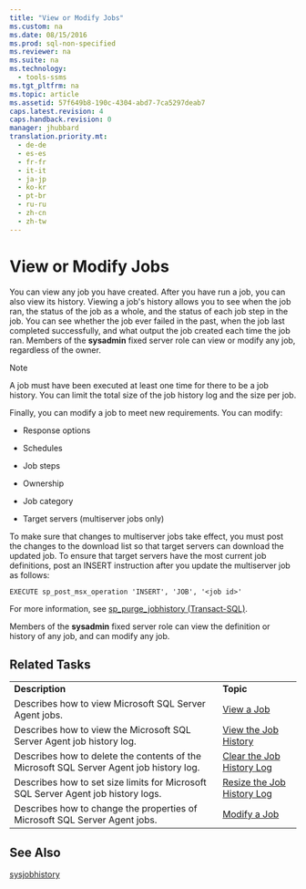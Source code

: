 ```yaml
---
title: "View or Modify Jobs"
ms.custom: na
ms.date: 08/15/2016
ms.prod: sql-non-specified
ms.reviewer: na
ms.suite: na
ms.technology: 
  - tools-ssms
ms.tgt_pltfrm: na
ms.topic: article
ms.assetid: 57f649b8-190c-4304-abd7-7ca5297deab7
caps.latest.revision: 4
caps.handback.revision: 0
manager: jhubbard
translation.priority.mt: 
  - de-de
  - es-es
  - fr-fr
  - it-it
  - ja-jp
  - ko-kr
  - pt-br
  - ru-ru
  - zh-cn
  - zh-tw
---
```

# View or Modify Jobs
You can view any job you have created. After you have run a job, you can also view its history. Viewing a job's history allows you to see when the job ran, the status of the job as a whole, and the status of each job step in the job. You can see whether the job ever failed in the past, when the job last completed successfully, and what output the job created each time the job ran. Members of the **sysadmin** fixed server role can view or modify any job, regardless of the owner.  
  
> [!NOTE]  
> A job must have been executed at least one time for there to be a job history. You can limit the total size of the job history log and the size per job.  
  
Finally, you can modify a job to meet new requirements. You can modify:  
  
-   Response options  
  
-   Schedules  
  
-   Job steps  
  
-   Ownership  
  
-   Job category  
  
-   Target servers (multiserver jobs only)  
  
To make sure that changes to multiserver jobs take effect, you must post the changes to the download list so that target servers can download the updated job. To ensure that target servers have the most current job definitions, post an INSERT instruction after you update the multiserver job as follows:  
  
```  
EXECUTE sp_post_msx_operation 'INSERT', 'JOB', '<job id>'  
```  
  
For more information, see [sp_purge_jobhistory (Transact-SQL)](assetId:///237f9bad-636d-4262-9bfb-66c034a43e88).  
  
Members of the **sysadmin** fixed server role can view the definition or history of any job, and can modify any job.  
  
## Related Tasks  
  
|||  
|-|-|  
|**Description**|**Topic**|  
|Describes how to view  Microsoft  SQL Server  Agent jobs.|[View a Job](../content/View-a-Job.md)|  
|Describes how to view the  Microsoft  SQL Server  Agent job history log.|[View the Job History](../content/View-the-Job-History.md)|  
|Describes how to delete the contents of the  Microsoft  SQL Server  Agent job history log.|[Clear the Job History Log](../content/Clear-the-Job-History-Log.md)|  
|Describes how to set size limits for  Microsoft  SQL Server  Agent job history logs.|[Resize the Job History Log](../content/Resize-the-Job-History-Log.md)|  
|Describes how to change the properties of  Microsoft  SQL Server  Agent jobs.|[Modify a Job](../content/Modify-a-Job.md)|  
  
## See Also  
[sysjobhistory](assetId:///1b1fcdbb-2af2-45e6-bf3f-e8279432ce13)  
  
